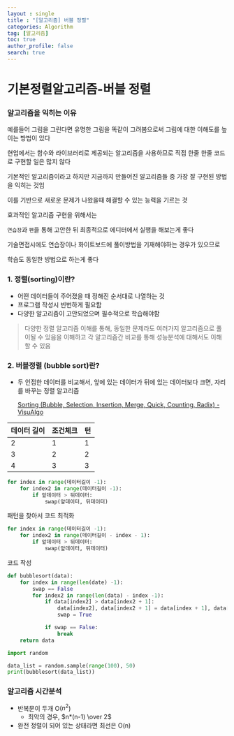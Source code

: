```yaml
---
layout : single
title : "[알고리즘] 버블 정렬"
categories: Algorithm
tag: [알고리즘]
toc: true
author_profile: false
search: true
---
```


# 기본정렬알고리즘-버블 정렬

### 알고리즘을 익히는 이유

예를들어 그림을 그린다면 유명한 그림을 똑같이 그려봄으로써 그림에 대한 이해도를 높이는 방법이 있다

현업에서는 함수와 라이브러리로 제공되는 알고리즘을 사용하므로 직접 한줄 한줄 코드로 구현할 일은 많지 않다

기본적인 알고리즘이라고 하지만 지금까지 만들어진 알고리즘들 중 가장 잘 구현된 방법을 익히는 것임

이를 기반으로 새로운 문제가 나왔을때 해결할 수 있는 능력을 기르는 것

효과적인 알고리즘 구현을 위해서는

`연습장`과 `펜`을 통해 고안한 뒤 최종적으로 에디터에서 실행을 해보는게 좋다

기술면접시에도 연습장이나 화이트보드에 풀이방법을 기재해야하는 경우가 있으므로

학습도 동일한 방법으로 하는게 좋다

### 1. 정렬(sorting)이란?

- 어떤 데이터들이 주어졌을 때 정해진 순서대로 나열하는 것
- 프로그램 작성시 빈번하게 필요함
- 다양한 알고리즘이 고안되었으며 필수적으로 학습해야함

> 다양한 정렬 알고리즘 이해를 통해,  동일한 문제라도 여러가지 알고리즘으로 풀이될 수 있음을 이해하고 각 알고리즘간 비교를 통해 성능분석에 대해서도 이해할 수 있음
> 

### 2. 버블정렬 (bubble sort)란?

- 두 인접한 데이터를 비교해서, 앞에 있는 데이터가 뒤에 있는 데이터보다 크면, 자리를 바꾸는 정렬 알고리즘
    
    [Sorting (Bubble, Selection, Insertion, Merge, Quick, Counting, Radix) - VisuAlgo](https://visualgo.net/en/sorting)
    

| 데이터 길이 | 조건체크 | 턴 |
| --- | --- | --- |
| 2 | 1 | 1 |
| 3 | 2 | 2 |
| 4 | 3 | 3 |

```python
for index in range(데이터길이 -1):
	for index2 in range(데이터길이 -1):
		if 앞데이터 > 뒤데이터:
			swap(앞데이터, 뒤데이터)
```

패턴을 찾아서 코드 최적화

```python
for index in range(데이터길이 -1):
	for index2 in range(데이터길이 - index - 1):
		if 앞데이터 > 뒤데이터:
			swap(앞데이터, 뒤데이터)
```

코드 작성

```python
def bubblesort(data):
	for index in range(len(date) -1):
		swap == False
		for index2 in range(len(data) - index -1):
			if data[index2] > data[index2 + 1]:
				data[index2], data[index2 + 1] = data[index + 1], data[index2]
				swap = True

			if swap == False:
				break
	return data
```

```python
import random

data_list = random.sample(range(100), 50)
print(bubblesort(data_list))
```

### 알고리즘 시간분석

- 반복문이 두개 O($n^2$)
    - 최악의 경우, $n*(n-1) \over 2$
- 완전 정렬이 되어 있는 상태라면 최선은 O(n)